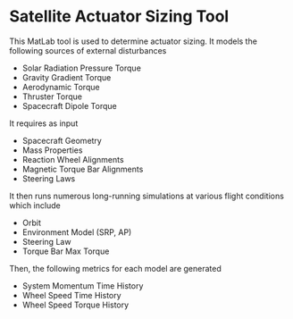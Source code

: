 # Satellite Actuator Sizing Tool

This MatLab tool is used to determine actuator sizing.  It models the following sources of external disturbances
* Solar Radiation Pressure Torque
* Gravity Gradient Torque
* Aerodynamic Torque
* Thruster Torque
* Spacecraft Dipole Torque

It requires as input
* Spacecraft Geometry
* Mass Properties
* Reaction Wheel Alignments
* Magnetic Torque Bar Alignments
* Steering Laws

It then runs numerous long-running simulations at various flight conditions which include
* Orbit
* Environment Model (SRP, AP)
* Steering Law
* Torque Bar Max Torque

Then, the following metrics for each model are generated
* System Momentum Time History
* Wheel Speed Time History
* Wheel Speed Torque History

